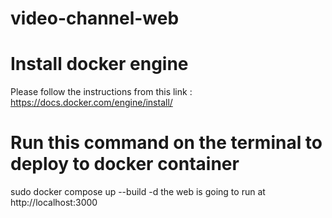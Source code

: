 # video-channel-web

# Install docker engine
Please follow the instructions from this link : https://docs.docker.com/engine/install/

# Run this command on the terminal to deploy to docker container
sudo docker compose up --build -d
the web is going to run at http://localhost:3000
